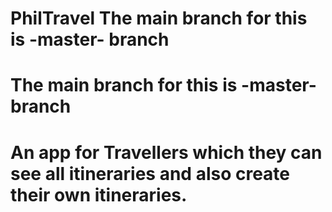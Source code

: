# PhilTravel The main branch for this is -master- branch
# The main branch for this is -master- branch
# An app for Travellers which they can see all itineraries and also create their own itineraries.
